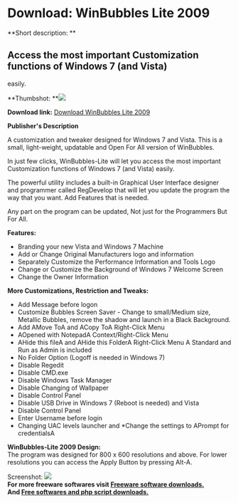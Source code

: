 # Download: WinBubbles Lite 2009

**Short description: **

## Access the most important Customization functions of Windows 7 (and Vista)
easily.

  
**Thumbshot: **![](http://www.freewarefiles.com/screenshot/winbubbleslite_md.jpg)   
  
**Download link:** [Download WinBubbles Lite 2009](http://freesoftwares.boysofts.com/WinBubbles-Lite-2009_program_49368.html)  
  

**Publisher's Description**  
  

A customization and tweaker designed for Windows 7 and Vista. This is a small,
light-weight, updatable and Open For All version of WinBubbles.

In just few clicks, WinBubbles-Lite will let you access the most important
Customization functions of Windows 7 (and Vista) easily.

The powerful utility includes a built-in Graphical User Interface designer and
programmer called RegDevelop that will let you update the program the way that
you want. Add Features that is needed.

Any part on the program can be updated, Not just for the Programmers But For
All.

**Features:**

  * Branding your new Vista and Windows 7 Machine 
  * Add or Change Original Manufacturers logo and information 
  * Separately Customize the Performance Information and Tools Logo 
  * Change or Customize the Background of Windows 7 Welcome Screen 
  * Change the Owner Information 

**More Customizations, Restriction and Tweaks:**

  * Add Message before logon 
  * Customize Bubbles Screen Saver - Change to small/Medium size, Metallic Bubbles, remove the shadow and launch in a Black Background. 
  * Add AMove ToA and ACopy ToA Right-Click Menu 
  * AOpened with NotepadA Context/Right-Click Menu 
  * AHide this fileA and AHide this FolderA Right-Click Menu A Standard and Run as Admin is included 
  * No Folder Option (Logoff is needed in Windows 7) 
  * Disable Regedit 
  * Disable CMD.exe 
  * Disable Windows Task Manager 
  * Disable Changing of Wallpaper 
  * Disable Control Panel 
  * Disable USB Drive in Windows 7 (Reboot is needed) and Vista 
  * Disable Control Panel 
  * Enter Username before login 
  * Changing UAC levels launcher and *Change the settings to APrompt for credentialsA 

**WinBubbles-Lite 2009 Design:**  
The program was designed for 800 x 600 resolutions and above. For lower
resolutions you can access the Apply Button by pressing Alt-A.

  
  
Screenshot: ![](http://www.freewarefiles.com/screenshot/winbubbleslite.jpg)  
**For more freeware softwares visit [Freeware software downloads.](http://freesoftwares.boysofts.com/)**   
**And [Free softwares and php script downloads.](http://www.boysofts.com/)**

